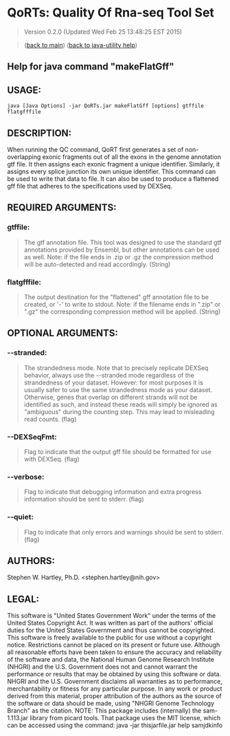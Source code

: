 # QoRTs: Quality Of Rna-seq Tool Set
> Version 0.2.0 (Updated Wed Feb 25 13:48:25 EST 2015)

> ([back to main](../index.html)) ([back to java-utility help](index.html))

## Help for java command "makeFlatGff"

## USAGE:

    java [Java Options] -jar QoRTs.jar makeFlatGff [options] gtffile flatgfffile


## DESCRIPTION:

When running the QC command, QoRT first generates a set of non\-overlapping exonic fragments out of all the exons in the genome annotation gtf file\. It then assigns each exonic fragment a unique identifier\. Similarly, it assigns every splice junction its own unique identifier\. This command can be used to write that data to file\.
It can also be used to produce a flattened gff file that adheres to the specifications used by DEXSeq\.

## REQUIRED ARGUMENTS:
### gtffile:

> The gtf annotation file. This tool was designed to use the standard gtf annotations provided by Ensembl, but other annotations can be used as well. Note: if the file ends in .zip or .gz the compression method will be auto-detected and read accordingly. (String)


### flatgfffile:

> The output destination for the "flattened" gff annotation file to be created, or '-' to write to stdout. Note: if the filename ends in ".zip" or ".gz" the corresponding compression method will be applied. (String)



## OPTIONAL ARGUMENTS:
### --stranded:

> The strandedness mode. Note that to precisely replicate DEXSeq behavior, always use the --stranded mode regardless of the strandedness of your dataset. However: for most purposes it is usually safer to use the same strandedness mode as your dataset. Otherwise, genes that overlap on different strands will not be identified as such, and instead these reads will simply be ignored as "ambiguous" during the counting step. This may lead to misleading read counts. (flag)

### --DEXSeqFmt:

> Flag to indicate that the output gff file should be formatted for use with DEXSeq. (flag)

### --verbose:

> Flag to indicate that debugging information and extra progress information should be sent to stderr. (flag)

### --quiet:

> Flag to indicate that only errors and warnings should be sent to stderr. (flag)

## AUTHORS:

Stephen W\. Hartley, Ph\.D\. <stephen\.hartley@nih\.gov>

## LEGAL:

 This software is "United States Government Work" under the terms of the United States Copyright  Act\.  It was written as part of the authors' official duties for the United States Government and  thus cannot be copyrighted\.  This software is freely available to the public for use without a  copyright notice\.  Restrictions cannot be placed on its present or future use\.  Although all reasonable efforts have been taken to ensure the accuracy and reliability of the  software and data, the National Human Genome Research Institute \(NHGRI\) and the U\.S\. Government  does not and cannot warrant the performance or results that may be obtained by using this software  or data\.  NHGRI and the U\.S\. Government disclaims all warranties as to performance, merchantability  or fitness for any particular purpose\.  In any work or product derived from this material, proper attribution of the authors as the source  of the software or data should be made, using "NHGRI Genome Technology Branch" as the citation\.  NOTE: This package includes \(internally\) the sam\-1\.113\.jar library from picard tools\. That package uses the MIT license, which can be accessed using the command:  java \-jar thisjarfile\.jar help samjdkinfo

